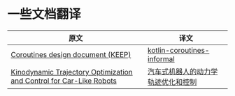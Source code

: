 # 一些文档翻译

| 原文 | 译文 |
| --- | --- |
| [Coroutines design document (KEEP)](https://github.com/Kotlin/kotlin-coroutines/blob/master/kotlin-coroutines-informal.md) | [kotlin-coroutines-informal](kotlin-coroutines-informal.md) |
| [Kinodynamic Trajectory Optimization and Control for Car-Like Robots](http://www.rst.e-technik.tu-dortmund.de/lehrstuhl/mitarbeiter/roesmann/2017_Roesmann_IROS.PDF) | [汽车式机器人的动力学轨迹优化和控制](汽车式机器人的动力学轨迹优化和控制.docx) |

